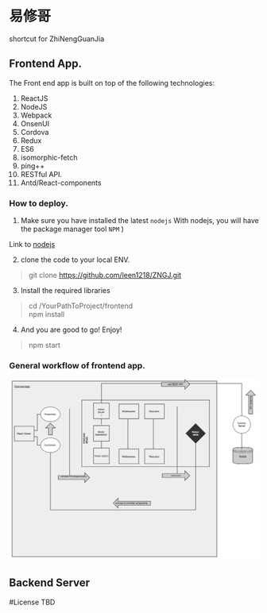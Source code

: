 # 易修哥
shortcut for ZhiNengGuanJia


## Frontend App.
The Front end app is built on top of the following technologies:
 1. ReactJS
 2. NodeJS
 3. Webpack
 4. OnsenUI
 5. Cordova
 6. Redux
 7. ES6 
 8. isomorphic-fetch
 9. ping++
 10. RESTful API.
 11. Antd/React-components


### How to deploy.
1. Make sure you have installed the latest `nodejs`
With nodejs, you will have the package manager tool `NPM` )

Link to [nodejs](https://nodejs.org/en/)

2. clone the code to your local ENV.
> git clone https://github.com/leen1218/ZNGJ.git

3. Install the required libraries
> cd /YourPathToProject/frontend  
> npm install 

4. And you are good to go! Enjoy!
>  npm start

### General workflow of frontend app.
![Frontend-workflow](./frontend.png)



## Backend Server




#License
TBD
